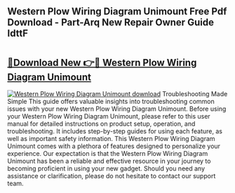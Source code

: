 ## Western Plow Wiring Diagram Unimount Free Pdf Download - Part-Arq New Repair Owner Guide IdttF

# <h2><a href="http://dfjejrg.blite.top/?on=Western+Plow+Wiring+Diagram+Unimount">🔗Download New 👉🔴 Western Plow Wiring Diagram Unimount</a></h2>

[![Western Plow Wiring Diagram Unimount download](https://i.imgur.com/lujVjoI.png)](http://dfjejrg.blite.top/?on=Western+Plow+Wiring+Diagram+Unimount)
Troubleshooting Made Simple This guide offers valuable insights into troubleshooting common issues with your new Western Plow Wiring Diagram Unimount. Before using your Western Plow Wiring Diagram Unimount, please refer to this user manual for detailed instructions on product setup, operation, and troubleshooting. It includes step-by-step guides for using each feature, as well as important safety information. This Western Plow Wiring Diagram Unimount comes with a plethora of features designed to personalize your experience. Our expectation is that the Western Plow Wiring Diagram Unimount has been a reliable and effective resource in your journey to becoming proficient in using your new gadget. Should you need any assistance or clarification, please do not hesitate to contact our support team.

